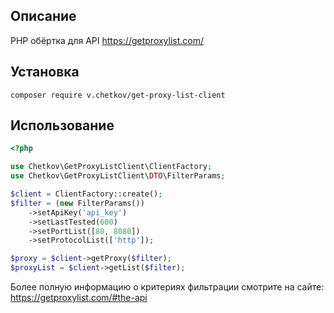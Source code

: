 ## Описание
PHP обёртка для API https://getproxylist.com/

## Установка
```
composer require v.chetkov/get-proxy-list-client
```

## Использование
```php
<?php

use Chetkov\GetProxyListClient\ClientFactory;
use Chetkov\GetProxyListClient\DTO\FilterParams;

$client = ClientFactory::create();
$filter = (new FilterParams())
    ->setApiKey('api_key')
    ->setLastTested(600)
    ->setPortList([80, 8080])
    ->setProtocolList(['http']);

$proxy = $client->getProxy($filter);
$proxyList = $client->getList($filter);
```

Более полную информацию о критериях фильтрации смотрите на сайте: https://getproxylist.com/#the-api 
